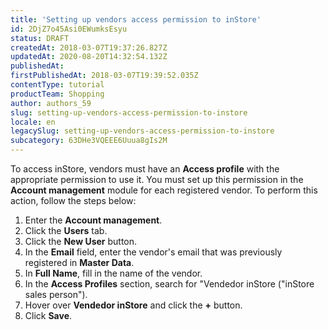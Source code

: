 ```yaml
---
title: 'Setting up vendors access permission to inStore'
id: 2DjZ7o45Asi0EWumksEsyu
status: DRAFT
createdAt: 2018-03-07T19:37:26.827Z
updatedAt: 2020-08-20T14:32:54.132Z
publishedAt: 
firstPublishedAt: 2018-03-07T19:39:52.035Z
contentType: tutorial
productTeam: Shopping
author: authors_59
slug: setting-up-vendors-access-permission-to-instore
locale: en
legacySlug: setting-up-vendors-access-permission-to-instore
subcategory: 63DHe3VQEEE6Uuua8gIs2M
---
```


To access inStore, vendors must have an __Access profile__ with the appropriate permission to use it. You must set up this permission in the __Account management__ module for each registered vendor. To perform this action, follow the steps below:

1. Enter the __Account management__.
2. Click the __Users__ tab.
3. Click the __New User__ button.
4. In the __Email__ field, enter the vendor's email that was previously registered in __Master Data__.
5. In __Full Name__, fill in the name of the vendor.
6. In the __Access Profiles__ section, search for "Vendedor inStore ("inStore sales person").
7. Hover over __Vendedor inStore__ and click the __+__ button.
8. Click __Save__.
